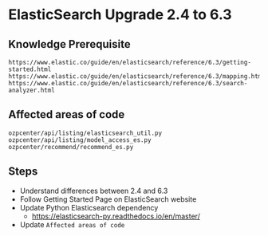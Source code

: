 # ElasticSearch Upgrade 2.4 to 6.3

## Knowledge Prerequisite
```
https://www.elastic.co/guide/en/elasticsearch/reference/6.3/getting-started.html
https://www.elastic.co/guide/en/elasticsearch/reference/6.3/mapping.htm
https://www.elastic.co/guide/en/elasticsearch/reference/6.3/search-analyzer.html
```

## Affected areas of code
```
ozpcenter/api/listing/elasticsearch_util.py
ozpcenter/api/listing/model_access_es.py
ozpcenter/recommend/recommend_es.py
```

## Steps
* Understand differences between 2.4 and 6.3
* Follow Getting Started Page on ElasticSearch website
* Update Python Elasticsearch dependency
    * https://elasticsearch-py.readthedocs.io/en/master/
* Update `Affected areas of code`
